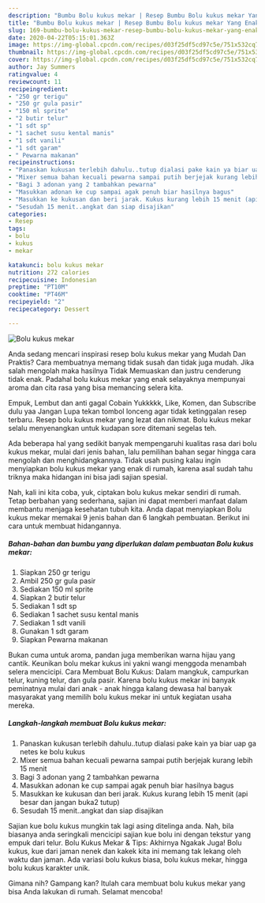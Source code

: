 ```yaml
---
description: "Bumbu Bolu kukus mekar | Resep Bumbu Bolu kukus mekar Yang Enak Dan Mudah"
title: "Bumbu Bolu kukus mekar | Resep Bumbu Bolu kukus mekar Yang Enak Dan Mudah"
slug: 169-bumbu-bolu-kukus-mekar-resep-bumbu-bolu-kukus-mekar-yang-enak-dan-mudah
date: 2020-04-22T05:15:01.363Z
image: https://img-global.cpcdn.com/recipes/d03f25df5cd97c5e/751x532cq70/bolu-kukus-mekar-foto-resep-utama.jpg
thumbnail: https://img-global.cpcdn.com/recipes/d03f25df5cd97c5e/751x532cq70/bolu-kukus-mekar-foto-resep-utama.jpg
cover: https://img-global.cpcdn.com/recipes/d03f25df5cd97c5e/751x532cq70/bolu-kukus-mekar-foto-resep-utama.jpg
author: Jay Summers
ratingvalue: 4
reviewcount: 11
recipeingredient:
- "250 gr terigu"
- "250 gr gula pasir"
- "150 ml sprite"
- "2 butir telur"
- "1 sdt sp"
- "1 sachet susu kental manis"
- "1 sdt vanili"
- "1 sdt garam"
- " Pewarna makanan"
recipeinstructions:
- "Panaskan kukusan terlebih dahulu..tutup dialasi pake kain ya biar uap ga netes ke bolu kukus"
- "Mixer semua bahan kecuali pewarna sampai putih berjejak kurang lebih 15 menit"
- "Bagi 3 adonan yang 2 tambahkan pewarna"
- "Masukkan adonan ke cup sampai agak penuh biar hasilnya bagus"
- "Masukkan ke kukusan dan beri jarak. Kukus kurang lebih 15 menit (api besar dan jangan buka2 tutup)"
- "Sesudah 15 menit..angkat dan siap disajikan"
categories:
- Resep
tags:
- bolu
- kukus
- mekar

katakunci: bolu kukus mekar 
nutrition: 272 calories
recipecuisine: Indonesian
preptime: "PT10M"
cooktime: "PT46M"
recipeyield: "2"
recipecategory: Dessert

---
```



![Bolu kukus mekar](https://img-global.cpcdn.com/recipes/d03f25df5cd97c5e/751x532cq70/bolu-kukus-mekar-foto-resep-utama.jpg)

Anda sedang mencari inspirasi resep bolu kukus mekar yang Mudah Dan Praktis? Cara membuatnya memang tidak susah dan tidak juga mudah. Jika salah mengolah maka hasilnya Tidak Memuaskan dan justru cenderung tidak enak. Padahal bolu kukus mekar yang enak selayaknya mempunyai aroma dan cita rasa yang bisa memancing selera kita.

Empuk, Lembut dan anti gagal Cobain Yukkkkk, Like, Komen, dan Subscribe dulu yaa Jangan Lupa tekan tombol lonceng agar tidak ketinggalan resep terbaru. Resep bolu kukus mekar yang lezat dan nikmat. Bolu kukus mekar selalu menyenangkan untuk kudapan sore ditemani segelas teh.

Ada beberapa hal yang sedikit banyak mempengaruhi kualitas rasa dari bolu kukus mekar, mulai dari jenis bahan, lalu pemilihan bahan segar hingga cara mengolah dan menghidangkannya. Tidak usah pusing kalau ingin menyiapkan bolu kukus mekar yang enak di rumah, karena asal sudah tahu triknya maka hidangan ini bisa jadi sajian spesial.


Nah, kali ini kita coba, yuk, ciptakan bolu kukus mekar sendiri di rumah. Tetap berbahan yang sederhana, sajian ini dapat memberi manfaat dalam membantu menjaga kesehatan tubuh kita. Anda dapat menyiapkan Bolu kukus mekar memakai 9 jenis bahan dan 6 langkah pembuatan. Berikut ini cara untuk membuat hidangannya.

<!--inarticleads1-->

##### Bahan-bahan dan bumbu yang diperlukan dalam pembuatan Bolu kukus mekar:

1. Siapkan 250 gr terigu
1. Ambil 250 gr gula pasir
1. Sediakan 150 ml sprite
1. Siapkan 2 butir telur
1. Sediakan 1 sdt sp
1. Sediakan 1 sachet susu kental manis
1. Sediakan 1 sdt vanili
1. Gunakan 1 sdt garam
1. Siapkan  Pewarna makanan


Bukan cuma untuk aroma, pandan juga memberikan warna hijau yang cantik. Keunikan bolu mekar kukus ini yakni wangi menggoda menambah selera mencicipi. Cara Membuat Bolu Kukus: Dalam mangkuk, campurkan telur, kuning telur, dan gula pasir. Karena bolu kukus mekar ini banyak peminatnya mulai dari anak - anak hingga kalang dewasa hal banyak masyarakat yang memilih bolu kukus mekar ini untuk kegiatan usaha mereka. 

<!--inarticleads2-->

##### Langkah-langkah membuat Bolu kukus mekar:

1. Panaskan kukusan terlebih dahulu..tutup dialasi pake kain ya biar uap ga netes ke bolu kukus
1. Mixer semua bahan kecuali pewarna sampai putih berjejak kurang lebih 15 menit
1. Bagi 3 adonan yang 2 tambahkan pewarna
1. Masukkan adonan ke cup sampai agak penuh biar hasilnya bagus
1. Masukkan ke kukusan dan beri jarak. Kukus kurang lebih 15 menit (api besar dan jangan buka2 tutup)
1. Sesudah 15 menit..angkat dan siap disajikan


Sajian kue bolu kukus mungkin tak lagi asing ditelinga anda. Nah, bila biasanya anda seringkali mencicipi sajian kue bolu ini dengan tekstur yang empuk dari telur. Bolu Kukus Mekar &amp; Tips: Akhirnya Ngakak Juga! Bolu kukus, kue dari jaman nenek dan kakek kita ini memang tak lekang oleh waktu dan jaman. Ada variasi bolu kukus biasa, bolu kukus mekar, hingga bolu kukus karakter unik. 

Gimana nih? Gampang kan? Itulah cara membuat bolu kukus mekar yang bisa Anda lakukan di rumah. Selamat mencoba!
